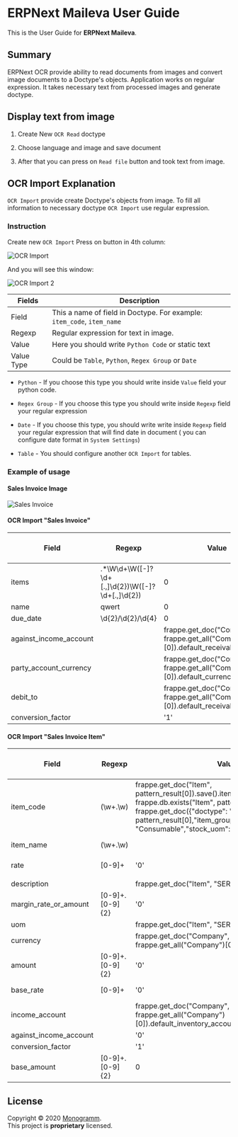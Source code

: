 # **ERPNext Maileva** User Guide

This is the User Guide for **ERPNext Maileva**.

## Summary
ERPNext OCR provide ability to read documents from images and convert image documents to a Doctype's objects.
Application works on regular expression. It takes necessary text from processed images and generate doctype. 

## Display text from image

1. Create New `OCR Read` doctype

2. Choose language and image and save document

3. After that you can press on `Read file` button and took text from image.

## OCR Import Explanation

`OCR Import` provide create Doctype's objects from image. To fill all information to necessary doctype
`OCR Import` use regular expression.

### Instruction

Create new `OCR Import`
Press on button in 4th column:

![OCR Import](./assets/ocr_import_2.png "OCR Import")

And you will see this window: 

![OCR Import 2](./assets/ocr_import_1.png "OCR Import 2")



|Fields      |Description|
|------------|------------------------------------------------------------------------|
| Field      | This a name of field in Doctype. For example: `item_code`, `item_name` |
| Regexp     | Regular expression for text in image.                                  |
| Value      | Here you should write `Python Code` or static text                     |
| Value Type | Could be `Table`, `Python`, `Regex Group` or `Date`                    |

* `Python` - If you choose this type you should write inside `Value` field your python code.

* `Regex Group` - If you choose this type you should write inside `Regexp`
field your regular expression

* `Date` - If you choose this type, you should write write inside `Regexp` 
field your regular expression that will find date in document 
( you can configure date format in `System Settings`)

*  `Table` - You should configure another `OCR Import` for tables.


### Example of usage

#### Sales Invoice  Image

![Sales Invoice](./assets/sales_invoice.png "Sales Invoice")

#### OCR Import "Sales Invoice" 

| Field                  | Regexp                                            | Value                                                                              | Value Type | Link To Import Mapping |
|------------------------|---------------------------------------------------|------------------------------------------------------------------------------------|------------|------------------------|
| items                  | .*\W\d+\W([-]?\d+[\.,]\d{2})\W([-]?\d+[\.,]\d{2}) | 0                                                                                  | Table      | Sales Invoice Item     |
| name                   | qwert                                             | 0                                                                                  | Python     |                        |
| due_date               | \d{2}/\d{2}/\d{4}                                 | 0                                                                                  | Date       |                        |
| against_income_account |                                                   | frappe.get_doc("Company", frappe.get_all("Company")[0]).default_receivable_account | Python     |                        |
| party_account_currency |                                                   | frappe.get_doc("Company", frappe.get_all("Company")[0]).default_currency           | Python     |                        |
| debit_to               |                                                   | frappe.get_doc("Company", frappe.get_all("Company")[0]).default_receivable_account |            |                        |
| conversion_factor      |                                                   | '1'                                                                                | Python     |                        |


#### OCR Import "Sales Invoice Item"

| Field                  | Regexp           | Value                                                                                                                                                                                                                                              | Value Type  | Link To Import Mapping |
|------------------------|------------------|----------------------------------------------------------------------------------------------------------------------------------------------------------------------------------------------------------------------------------------------------|-------------|------------------------|
| item_code              | (\w+.\w)         | frappe.get_doc("Item", pattern_result[0]).save().item_code if frappe.db.exists("Item", pattern_result[0]) else frappe.get_doc({"doctype": "Item", "item_code": pattern_result[0],"item_group": "Consumable","stock_uom":"Nos"}).insert().item_code | Python      |                        |
| item_name              | (\w+.\w)         |                                                                                                                                                                                                                                                    | Regex Group |                        |
| rate                   | [0-9]+           | '0'                                                                                                                                                                                                                                                | Regex Group |                        |
|                        |                  |                                                                                                                                                                                                                                                    |             |                        |
| description            |                  | frappe.get_doc("Item", "SERVICE D").description                                                                                                                                                                                                    | Python      |                        |
| margin_rate_or_amount  | [0-9]+\.[0-9]{2} | '0'                                                                                                                                                                                                                                                | Regex Group |                        |
| uom                    |                  | frappe.get_doc("Item", "SERVICE D").uoms[0].uom                                                                                                                                                                                                    | Python      |                        |
| currency               |                  | frappe.get_doc("Company", frappe.get_all("Company")[0]).default_currency                                                                                                                                                                           | Python      |                        |
| amount                 | [0-9]+\.[0-9]{2} | '0'                                                                                                                                                                                                                                                | Regex Group |                        |
| base_rate              | [0-9]+           | '0'                                                                                                                                                                                                                                                | Regex Group |                        |
| income_account         |                  | frappe.get_doc("Company", frappe.get_all("Company")[0]).default_inventory_account                                                                                                                                                                  | Python      |                        |
| against_income_account |                  | '0'                                                                                                                                                                                                                                                | Python      |                        |
| conversion_factor      |                  | '1'                                                                                                                                                                                                                                                | Python      |                        |
| base_amount            | [0-9]+\.[0-9]{2} | 0                                                                                                                                                                                                                                                  | Regexp      |                        |

## License

Copyright © 2020 [Monogramm](https://www.monogramm.io).<br />
This project is **proprietary** licensed.
